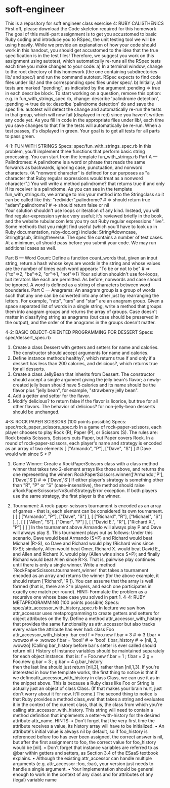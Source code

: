 soft-engineer
=============

This is a repository for soft engineer class exercise
4: RUBY CALISTHENICS
First off, please download the Code skeleton required for this homework
The goal of this multi-part assignment is to get you accustomed to basic Ruby coding and introduce you to RSpec, the unit testing tool we will be using heavily.
While we provide an explanation of how your code should work in this handout, you should get accustomed to the idea that the true specification is in the test files!
Therefore, we suggest you work on this assignment using autotest, which automatically re-runs all the RSpec tests each time you make changes to your code:
a)	In a terminal window, change to the root directory of this homework (the one containing subdirectories lib/ and spec/) and run the command autotest. RSpec expects to find code files under lib/ and the corresponding spec files under spec/.
b)	Initially, all tests are marked "pending", as indicated by the argument :pending => true in each describe block. To start working on a question, remove this option:
e.g. in fun_with_strings_spec.rb, change:
describe 'palindrome detection', :pending => true do 
to:
describe 'palindrome detection' do 
and save the spec file. autotest will detect the change and automatically re-run the tests in that group, which will now fail (displayed in red) since you haven't written any code yet.
As you fill in code in the appropriate files under lib/, each time you save changes to that file the tests will automatically be re-run. When a test passes, it's displayed in green. Your goal is to get all tests for all parts to pass green.



4-1: FUN WITH STRINGS
Specs: spec/fun_with_strings_spec.rb
In this problem, you'll implement three functions that perform basic string processing. You can start from the template fun_with_strings.rb
Part A — Palindromes:
A palindrome is a word or phrase that reads the same forwards as backwards, ignoring case, punctuation, and nonword characters. (A "nonword character" is defined for our purposes as "a character that Ruby regular expressions would treat as a nonword character".)
You will write a method palindrome? that returns true if and only if its receiver is a palindrome.
As you can see in the template fun_with_strings.rb, we arrange to mix your method into the Stringclass so it can be called like this:
"redivider".palindrome?    # => should return true "adam".palindrome?         # => should return false or nil     
Your solution shouldn't use loops or iteration of any kind. Instead, you will find regular-expression syntax very useful; it's reviewed briefly in the book, and the website rubular.com lets you try out Ruby regular expressions "live". Some methods that you might find useful (which you'll have to look up in Ruby documentation, ruby-doc.org) include: String#downcase, String#gsub, String#reverse.
The spec file contains a number of test cases. At a minimum, all should pass before you submit your code. We may run additional cases as well.

Part B — Word Count: Define a function count_words that, given an input string, return a hash whose keys are words in the string and whose values are the number of times each word appears:
"To be or not to be" # => {"to"=>2, "be"=>2, "or"=>1, "not"=>1}
Your solution shouldn't use for-loops, but iterators like each are permitted. As before, nonwords and case should be ignored. A word is defined as a string of characters between word boundaries.
Part C — Anagrams:
An anagram group is a group of words such that any one can be converted into any other just by rearranging the letters. For example, "rats", "tars" and "star" are an anagram group.
Given a space separated list of words in a single string, write a method that groups them into anagram groups and returns the array of groups. Case doesn't matter in classifying string as anagrams (but case should be preserved in the output), and the order of the anagrams in the groups doesn't matter.

4-2: BASIC OBJECT-ORIENTED PROGRAMMING FOR DESSERT
Specs: spec/dessert_spec.rb
1.	Create a class Dessert with getters and setters for name and calories. The constructor should accept arguments for name and calories.
2.	Define instance methods healthy?, which returns true if and only if a dessert has less than 200 calories, and delicious?, which returns true for all desserts.
3.	Create a class JellyBean that inherits from Dessert. The constructor should accept a single argument giving the jelly bean's flavor; a newly-created jelly bean should have 5 calories and its name should be the flavor plus "jelly bean", for example, "strawberry jelly bean".
4.	Add a getter and setter for the flavor.
5.	Modify delicious? to return false if the flavor is licorice, but true for all other flavors. The behavior of delicious? for non-jelly-bean desserts should be unchanged.

4-3: ROCK PAPER SCISSORS
 (100 points possible)
Specs: spec/rock_paper_scissors_spec.rb
In a game of rock-paper-scissors, each player chooses to play Rock (R), Paper (P), or Scissors (S). The rules are: Rock breaks Scissors, Scissors cuts Paper, but Paper covers Rock.
In a round of rock-paper-scissors, each player's name and strategy is encoded as an array of two elements
[ ["Armando", "P"], ["Dave", "S"] ] # Dave would win since S > P

1. Game Winner:
Create a RockPaperScissors class with a class method winner that takes two 2-element arrays like those above, and returns the one representing the winner:
RockPaperScissors.winner(['Armando','P'], ['Dave','S'])  # => ['Dave','S']
If either player's strategy is something other than "R", "P" or "S" (case-insensitive), the method should raise aRockPaperScissors::NoSuchStrategyError exception.
If both players use the same strategy, the first player is the winner.

2. Tournament:
A rock-paper-scissors tournament is encoded as an array of games - that is, each element can be considered its own tournament.
[     [         [ ["Armando", "P"], ["Dave", "S"] ],         [ ["Richard", "R"],  ["Michael", "S"] ],     ],     [         [ ["Allen", "S"], ["Omer", "P"] ],         [ ["David E.", "R"], ["Richard X.", "P"] ]     ] ]
In the tournament above Armando will always play P and Dave will always play S. This tournament plays out as follows:
Under this scenario, Dave would beat Armando (S>P) and Richard would beat Michael (R>S), so Dave and Richard would play (Richard wins since R>S); similarly, Allen would beat Omer, Richard X. would beat David E., and Allen and Richard X. would play (Allen wins since S>P); and finally Richard would beat Allen since R>S. That is, pairwise play continues until there is only a single winner.
Write a method `RockPaperScissors.tournament_winner' that takes a tournament encoded as an array and returns the winner (for the above example, it should return ['Richard', 'R']). You can assume that the array is well formed (that is, there are 2^n players, and each one participates in exactly one match per round).
HINT: Formulate the problem as a recursive one whose base case you solved in part 1.
4-4: RUBY METAPROGRAMMING
 (100 points possible)
Specs: spec/attr_accessor_with_history_spec.rb
In lecture we saw how attr_accessor uses metaprogramming to create getters and setters for object attributes on the fly.
Define a method attr_accessor_with_history that provides the same functionality as attr_accessor but also tracks every value the attribute has ever had:
class Foo    attr_accessor_with_history :bar end  f = Foo.new         f.bar = 3          # => 3 f.bar = :wowzo     # => :wowzo f.bar = 'boo!'     # => 'boo!' f.bar_history      # => [nil, 3, :wowzo]
(Calling bar_history before bar's setter is ever called should return nil.)
History of instance variables should be maintained separately for each object instance. that is:
f = Foo.new f.bar = 1 ; f.bar = 2 g = Foo.new g.bar = 3 ; g.bar = 4 g.bar_history   
then the last line should just return [nil,3], rather than [nil,1,3].
If you're interested in how the template works, the first thing to notice is that if we defineattr_accessor_with_history in class Class, we can use it as in the snippet above. This is because a Ruby class like Foo or String is actually just an object of class Class. (If that makes your brain hurt, just don't worry about it for now. It'll come.)
The second thing to notice is that Ruby provides a method class_eval that takes a string and evaluates it in the context of the current class, that is, the class from which you're calling attr_accessor_with_history. This string will need to contain a method definition that implements a setter-with-history for the desired attribute attr_name.
HINTS:
•	Don't forget that the very first time the attribute receives a value, its history array will have to be initialized.
•	An attribute's initial value is always nil by default, so if foo_history is referenced before foo has ever been assigned, the correct answer is nil, but after the first assignment to foo, the correct value for foo_history would be [nil].
•	Don't forget that instance variables are referred to as @bar within getters and setters, as Section 3.4 of the ESaaS textbook explains.
•	Although the existing attr_accessor can handle multiple arguments (e.g. attr_accessor :foo, :bar), your version just needs to handle a single argument.
•	Your implementation should be general enough to work in the context of any class and for attributes of any (legal) variable name
